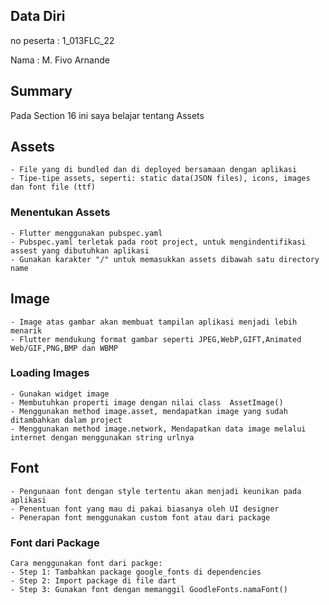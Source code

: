 ## Data Diri

no peserta : 1_013FLC_22

Nama : M. Fivo Arnande

## Summary
Pada Section 16 ini saya belajar tentang Assets

## Assets
    - File yang di bundled dan di deployed bersamaan dengan aplikasi
    - Tipe-tipe assets, seperti: static data(JSON files), icons, images dan font file (ttf)
### Menentukan Assets
    - Flutter menggunakan pubspec.yaml
    - Pubspec.yaml terletak pada root project, untuk mengindentifikasi assest yang dibutuhkan aplikasi
    - Gunakan karakter "/" untuk memasukkan assets dibawah satu directory name
## Image
    - Image atas gambar akan membuat tampilan aplikasi menjadi lebih menarik
    - Flutter mendukung format gambar seperti JPEG,WebP,GIFT,Animated Web/GIF,PNG,BMP dan WBMP
### Loading Images
    - Gunakan widget image
    - Membutuhkan properti image dengan nilai class  AssetImage()
    - Menggunakan method image.asset, mendapatkan image yang sudah ditambahkan dalam project 
    - Menggunakan method image.network, Mendapatkan data image melalui internet dengan menggunakan string urlnya
## Font
    - Pengunaan font dengan style tertentu akan menjadi keunikan pada aplikasi
    - Penentuan font yang mau di pakai biasanya oleh UI designer
    - Penerapan font menggunakan custom font atau dari package
### Font dari Package
    Cara menggunakan font dari packge:
    - Step 1: Tambahkan package google_fonts di dependencies
    - Step 2: Import package di file dart
    - Step 3: Gunakan font dengan memanggil GoodleFonts.namaFont()

